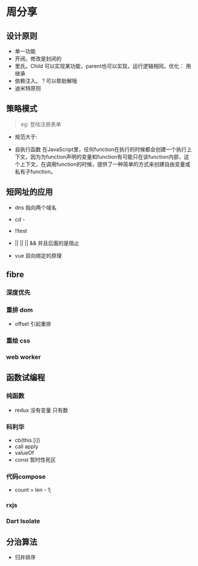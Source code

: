 # 周分享

## 设计原则

- 单一功能
- 开闭。修改是封闭的
- 里氏。Child 可以实现某功能，parent也可以实现，运行逻辑相同。优化： 用继承
- 依赖注入。？可以帮助解哦
- 迪米特原则

## 策略模式

> eg: 登陆注册表单
- 规范大于:

- 自执行函数  在JavaScript里，任何function在执行的时候都会创建一个执行上下文，因为为function声明的变量和function有可能只在该function内部，这个上下文，在调用function的时候，提供了一种简单的方式来创建自由变量或私有子function。

## 短网址的应用

- dns 指向两个域名

- cd -

- !!test

- || || || && 并且后面的是阻止

- vue 双向绑定的原理



## fibre

### 深度优先

### 重排 dom
- offset 引起重排

### 重绘 css

### web worker



## 函数试编程

### 纯函数

- redux 没有变量 只有数

### 科利华

- cb(this.[i])
- call apply
- valueOf
- const 暂时性死区

### 代码compose

- count = len - 1;

### rxjs

### Dart Isolate

## 分治算法

- 归并排序

